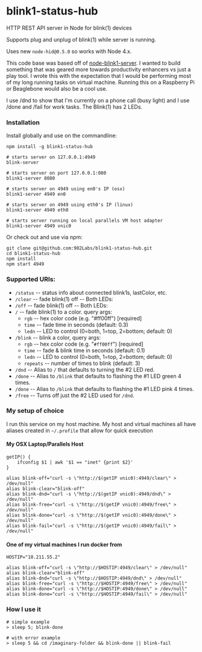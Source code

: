 # blink1-status-hub
HTTP REST API server in Node for blink(1) devices

Supports plug and unplug of blink(1) while server is running.

Uses new `node-hid@0.5.0` so works with Node 4.x.

This code base was based off of [node-blink1-server](https://www.npmjs.com/package/node-blink1-server). I wanted to build something that was geared more towards productivity enhancers vs just a play tool. I wrote this with the expectation that I would be performing most of my long running tasks on virtual machine. Running this on a Raspberry Pi or Beaglebone would also be a cool use.

I use /dnd to show that I'm currently on a phone call (busy light) and I use /done and /fail for work tasks. The Blink(1) has 2 LEDs.

### Installation

Install globally and use on the commandline:
```
npm install -g blink1-status-hub

# starts server on 127.0.0.1:4949
blink-server

# starts server on port 127.0.0.1:080
blink1-server 8080

# starts server on 4949 using en0's IP (osx)
blink1-server 4949 en0

# starts server on 4949 using eth0's IP (linux)
blink1-server 4949 eth0

# starts server running on local parallels VM host adapter
blink1-server 4949 vnic0
```

Or check out and use via npm:
```
git clone git@github.com:902Labs/blink1-status-hub.git
cd blink1-status-hub
npm install
npm start 4949
```

### Supported URIs:
- `/status`  -- status info about connected blink1s, lastColor, etc.
- `/clear` -- fade blink(1) off -- Both LEDs:
- `/off` -- fade blink(1) off -- Both LEDs:
- `/` -- fade blink(1) to a color. query args:
    - `rgb` -- hex color code (e.g. "#ff00ff") [required]
    - `time` -- fade time in seconds (default: 0.3)
    - `ledn` -- LED to control (0=both, 1=top, 2=bottom; default: 0)
- `/blink` -- blink a color, query args:
    - `rgb` -- hex color code (e.g. "`#ff00ff`") [required]
    - `time` -- fade & blink time in seconds (default: 0.1)
    - `ledn` -- LED to control (0=both, 1=top, 2=bottom; default: 0)
    - `repeats` -- number of times to blink (default: 3)
- `/dnd` -- Alias to `/` that defaults to turning the #2 LED red.
- `/done` -- Alias to `/blink` that defaults to flashing the #1 LED green 4 times.
- `/done` -- Alias to `/blink` that defaults to flashing the #1 LED pink 4 times.
- `/free` -- Turns off just the #2 LED used for `/dnd`.

### My setup of choice

I run this service on my host machine. My host and virtual machines all have aliases created in `~/.profile` that allow for quick execution

#### My OSX Laptop/Parallels Host
```
getIP() {
	ifconfig $1 | awk '$1 == "inet" {print $2}'
}

alias blink-off="curl -s \"http://$(getIP vnic0):4949/clear\" > /dev/null"
alias blink-clear="blink-off"
alias blink-dnd="curl -s \"http://$(getIP vnic0):4949/dnd\" > /dev/null"
alias blink-free="curl -s \"http://$(getIP vnic0):4949/free\" > /dev/null"
alias blink-done="curl -s \"http://$(getIP vnic0):4949/done\" > /dev/null"
alias blink-fail="curl -s \"http://$(getIP vnic0):4949/fail\" > /dev/null"
```

#### One of my virtual machines I run docker from
```
HOSTIP="10.211.55.2"

alias blink-off="curl -s \"http://$HOSTIP:4949/clear\" > /dev/null"
alias blink-clear="blink-off"
alias blink-dnd="curl -s \"http://$HOSTIP:4949/dnd\" > /dev/null"
alias blink-free="curl -s \"http://$HOSTIP:4949/free\" > /dev/null"
alias blink-done="curl -s \"http://$HOSTIP:4949/done\" > /dev/null"
alias blink-done="curl -s \"http://$HOSTIP:4949/fail\" > /dev/null"
```

### How I use it

```
# simple example
> sleep 5; blink-done

# with error example
> sleep 5 && cd /imaginary-folder && blink-done || blink-fail
```

